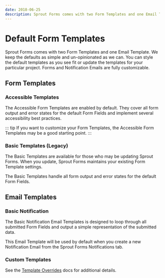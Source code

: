 ```yaml
---
date: 2018-06-25
description: Sprout Forms comes with two Form Templates and one Email Template. We keep the defaults as simple and un-opinionated as we can.
---
```


# Default Form Templates

Sprout Forms comes with two Form Templates and one Email Template. We keep the defaults as simple and un-opinionated as we can. You can style the default templates as you see fit or update the templates for your particular project. Forms and Notification Emails are fully customizable.

## Form Templates

### Accessible Templates

The Accessible Form Templates are enabled by default. They cover all form output and error states for the default Form Fields and implement several accessibility best practices.

::: tip
If you want to customize your Form Templates, the Accessible Form Templates may be a good starting point.
:::

### Basic Templates (Legacy)

The Basic Templates are available for those who may be updating Sprout Forms. When you update, Sprout Forms maintains your existing Form Template settings.

The Basic Templates handle all form output and error states for the default Form Fields.

## Email Templates

### Basic Notification

The Basic Notification Email Templates is designed to loop through all submitted Form Fields and output a simple representation of the submitted data. 

This Email Template will be used by default when you create a new Notification Email from the Sprout Forms Notifications tab.

### Custom Templates

See the [Template Overrides](../email/template-overrides.md) docs for additional details.